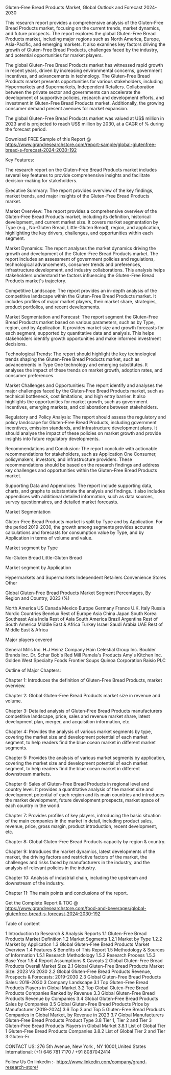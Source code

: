Gluten-Free Bread Products Market, Global Outlook and Forecast 2024-2030


This research report provides a comprehensive analysis of the Gluten-Free Bread Products market, focusing on the current trends, market dynamics, and future prospects. The report explores the global Gluten-Free Bread Products market, including major regions such as North America, Europe, Asia-Pacific, and emerging markets. It also examines key factors driving the growth of Gluten-Free Bread Products, challenges faced by the industry, and potential opportunities for market players.

The global Gluten-Free Bread Products market has witnessed rapid growth in recent years, driven by increasing environmental concerns, government incentives, and advancements in technology. The Gluten-Free Bread Products market presents opportunities for various stakeholders, including Hypermarkets and Supermarkets, Independent Retailers. Collaboration between the private sector and governments can accelerate the development of supportive policies, research and development efforts, and investment in Gluten-Free Bread Products market. Additionally, the growing consumer demand present avenues for market expansion.

The global Gluten-Free Bread Products market was valued at US$ million in 2023 and is projected to reach US$ million by 2030, at a CAGR of % during the forecast period.

Download FREE Sample of this Report @ https://www.grandresearchstore.com/report-sample/global-glutenfree-bread-s-forecast-2024-2030-192


Key Features:

The research report on the Gluten-Free Bread Products market includes several key features to provide comprehensive insights and facilitate decision-making for stakeholders.

Executive Summary: The report provides overview of the key findings, market trends, and major insights of the Gluten-Free Bread Products market.

Market Overview: The report provides a comprehensive overview of the Gluten-Free Bread Products market, including its definition, historical development, and current market size. It covers market segmentation by Type (e.g., No-Gluten Bread, Little-Gluten Bread), region, and application, highlighting the key drivers, challenges, and opportunities within each segment.

Market Dynamics: The report analyses the market dynamics driving the growth and development of the Gluten-Free Bread Products market. The report includes an assessment of government policies and regulations, technological advancements, consumer trends and preferences, infrastructure development, and industry collaborations. This analysis helps stakeholders understand the factors influencing the Gluten-Free Bread Products market's trajectory.

Competitive Landscape: The report provides an in-depth analysis of the competitive landscape within the Gluten-Free Bread Products market. It includes profiles of major market players, their market share, strategies, product portfolios, and recent developments.

Market Segmentation and Forecast: The report segment the Gluten-Free Bread Products market based on various parameters, such as by Type, region, and by Application. It provides market size and growth forecasts for each segment, supported by quantitative data and analysis. This helps stakeholders identify growth opportunities and make informed investment decisions.

Technological Trends: The report should highlight the key technological trends shaping the Gluten-Free Bread Products market, such as advancements in Type One technology and emerging substitutes. It analyses the impact of these trends on market growth, adoption rates, and consumer preferences.

Market Challenges and Opportunities: The report identify and analyses the major challenges faced by the Gluten-Free Bread Products market, such as technical bottleneck, cost limitations, and high entry barrier. It also highlights the opportunities for market growth, such as government incentives, emerging markets, and collaborations between stakeholders.

Regulatory and Policy Analysis: The report should assess the regulatory and policy landscape for Gluten-Free Bread Products, including government incentives, emission standards, and infrastructure development plans. It should analyse the impact of these policies on market growth and provide insights into future regulatory developments.

Recommendations and Conclusion: The report conclude with actionable recommendations for stakeholders, such as Application One Consumer, policymakers, investors, and infrastructure providers. These recommendations should be based on the research findings and address key challenges and opportunities within the Gluten-Free Bread Products market.

Supporting Data and Appendices: The report include supporting data, charts, and graphs to substantiate the analysis and findings. It also includes appendices with additional detailed information, such as data sources, survey questionnaires, and detailed market forecasts.

Market Segmentation

Gluten-Free Bread Products market is split by Type and by Application. For the period 2019-2030, the growth among segments provides accurate calculations and forecasts for consumption value by Type, and by Application in terms of volume and value.

Market segment by Type



No-Gluten Bread
Little-Gluten Bread


Market segment by Application



Hypermarkets and Supermarkets
Independent Retailers
Convenience Stores
Other


Global Gluten-Free Bread Products Market Segment Percentages, By Region and Country, 2023 (%)



North America
US
Canada
Mexico
Europe
Germany
France
U.K.
Italy
Russia
Nordic Countries
Benelux
Rest of Europe
Asia
China
Japan
South Korea
Southeast Asia
India
Rest of Asia
South America
Brazil
Argentina
Rest of South America
Middle East & Africa
Turkey
Israel
Saudi Arabia
UAE
Rest of Middle East & Africa


Major players covered



General Mills Inc.
H.J Heinz Company
Hain Celestial Group Inc.
Boulder Brands Inc.
Dr. Schar
Bob's Red Mill
Pamela's Products
Amy's Kitchen Inc.
Golden West Specialty Foods
Frontier Soups
Quinoa Corporation
Raisio PLC


Outline of Major Chapters:

Chapter 1: Introduces the definition of Gluten-Free Bread Products, market overview.

Chapter 2: Global Gluten-Free Bread Products market size in revenue and volume.

Chapter 3: Detailed analysis of Gluten-Free Bread Products manufacturers competitive landscape, price, sales and revenue market share, latest development plan, merger, and acquisition information, etc.

Chapter 4: Provides the analysis of various market segments by type, covering the market size and development potential of each market segment, to help readers find the blue ocean market in different market segments.

Chapter 5: Provides the analysis of various market segments by application, covering the market size and development potential of each market segment, to help readers find the blue ocean market in different downstream markets.

Chapter 6: Sales of Gluten-Free Bread Products in regional level and country level. It provides a quantitative analysis of the market size and development potential of each region and its main countries and introduces the market development, future development prospects, market space of each country in the world.

Chapter 7: Provides profiles of key players, introducing the basic situation of the main companies in the market in detail, including product sales, revenue, price, gross margin, product introduction, recent development, etc.

Chapter 8: Global Gluten-Free Bread Products capacity by region & country.

Chapter 9: Introduces the market dynamics, latest developments of the market, the driving factors and restrictive factors of the market, the challenges and risks faced by manufacturers in the industry, and the analysis of relevant policies in the industry.

Chapter 10: Analysis of industrial chain, including the upstream and downstream of the industry.

Chapter 11: The main points and conclusions of the report.

Get the Complete Report & TOC @ https://www.grandresearchstore.com/food-and-beverages/global-glutenfree-bread-s-forecast-2024-2030-192

Table of content

1 Introduction to Research & Analysis Reports
1.1 Gluten-Free Bread Products Market Definition
1.2 Market Segments
1.2.1 Market by Type
1.2.2 Market by Application
1.3 Global Gluten-Free Bread Products Market Overview
1.4 Features & Benefits of This Report
1.5 Methodology & Sources of Information
1.5.1 Research Methodology
1.5.2 Research Process
1.5.3 Base Year
1.5.4 Report Assumptions & Caveats
2 Global Gluten-Free Bread Products Overall Market Size
2.1 Global Gluten-Free Bread Products Market Size: 2023 VS 2030
2.2 Global Gluten-Free Bread Products Revenue, Prospects & Forecasts: 2019-2030
2.3 Global Gluten-Free Bread Products Sales: 2019-2030
3 Company Landscape
3.1 Top Gluten-Free Bread Products Players in Global Market
3.2 Top Global Gluten-Free Bread Products Companies Ranked by Revenue
3.3 Global Gluten-Free Bread Products Revenue by Companies
3.4 Global Gluten-Free Bread Products Sales by Companies
3.5 Global Gluten-Free Bread Products Price by Manufacturer (2019-2024)
3.6 Top 3 and Top 5 Gluten-Free Bread Products Companies in Global Market, by Revenue in 2023
3.7 Global Manufacturers Gluten-Free Bread Products Product Type
3.8 Tier 1, Tier 2 and Tier 3 Gluten-Free Bread Products Players in Global Market
3.8.1 List of Global Tier 1 Gluten-Free Bread Products Companies
3.8.2 List of Global Tier 2 and Tier 3 Gluten-Fr

CONTACT US:
276 5th Avenue, New York , NY 10001,United States
International: (+1) 646 781 7170 / +91 8087042414

Follow Us On linkedin :- https://www.linkedin.com/company/grand-research-store/




